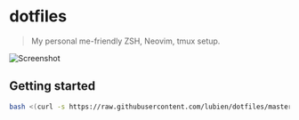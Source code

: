 # dotfiles

> My personal me-friendly ZSH, Neovim, tmux setup.

![Screenshot](http://i.imgur.com/IB0SBee.png)

## Getting started

```sh
bash <(curl -s https://raw.githubusercontent.com/lubien/dotfiles/master/setup.sh)
```
